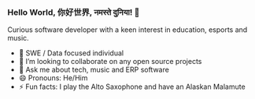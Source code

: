 ### Hello World, 你好世界, नमस्ते दुनिया! 👋
Curious software developer with a keen interest in education, esports and music.
- 🌱 SWE / Data focused individual
- 👯 I’m looking to collaborate on any open source projects
- 💬 Ask me about tech, music and ERP software
- 😄 Pronouns: He/Him
- ⚡ Fun facts: I play the Alto Saxophone and have an Alaskan Malamute
